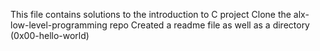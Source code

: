 This file contains solutions to the introduction to C project
Clone the alx-low-level-programming repo
Created a readme file as well as a directory (0x00-hello-world)
